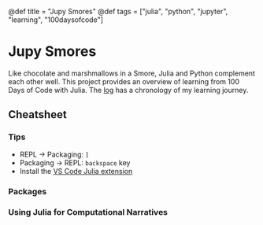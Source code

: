 @def title = "Jupy Smores"
@def tags = ["julia", "python", "jupyter", "learning", "100daysofcode"]

# Jupy Smores

Like chocolate and marshmallows in a Smore, Julia and
Python complement each other well. This project provides
an overview of learning from 100 Days of Code with Julia.
The [log](log.md) has a chronology of my learning journey.

## Cheatsheet

### Tips

- REPL -> Packaging: `]`
- Packaging -> REPL: `backspace` key
- Install the [VS Code Julia extension](https://github.com/julia-vscode/julia-vscode)

### Packages

### Using Julia for Computational Narratives
